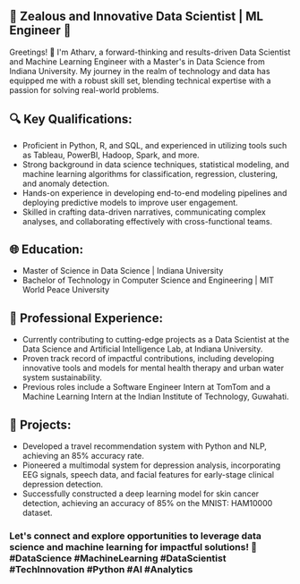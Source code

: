 ## 🚀 Zealous and Innovative Data Scientist | ML Engineer 🚀

Greetings! 👋 I'm Atharv, a forward-thinking and results-driven Data Scientist and Machine Learning Engineer with a Master's in Data Science from Indiana University. My journey in the realm of technology and data has equipped me with a robust skill set, blending technical expertise with a passion for solving real-world problems.

## 🔍 Key Qualifications:
 - Proficient in Python, R, and SQL, and experienced in utilizing tools such as Tableau, PowerBI, Hadoop, Spark, and more.
 - Strong background in data science techniques, statistical modeling, and machine learning algorithms for classification, regression, clustering, and anomaly detection.
 - Hands-on experience in developing end-to-end modeling pipelines and deploying predictive models to improve user engagement.
 - Skilled in crafting data-driven narratives, communicating complex analyses, and collaborating effectively with cross-functional teams.

## 🌐 Education:
 - Master of Science in Data Science | Indiana University
 - Bachelor of Technology in Computer Science and Engineering | MIT World Peace University

## 💼 Professional Experience:
 - Currently contributing to cutting-edge projects as a Data Scientist at the Data Science and Artificial Intelligence Lab, at Indiana University.
 - Proven track record of impactful contributions, including developing innovative tools and models for mental health therapy and urban water system sustainability.
 - Previous roles include a Software Engineer Intern at TomTom and a Machine Learning Intern at the Indian Institute of Technology, Guwahati.

## 🚀 Projects:
 - Developed a travel recommendation system with Python and NLP, achieving an 85% accuracy rate.
 - Pioneered a multimodal system for depression analysis, incorporating EEG signals, speech data, and facial features for early-stage clinical depression detection.
 - Successfully constructed a deep learning model for skin cancer detection, achieving an accuracy of 85% on the MNIST: HAM10000 dataset.

### Let's connect and explore opportunities to leverage data science and machine learning for impactful solutions! 🚀 #DataScience #MachineLearning #DataScientist #TechInnovation #Python #AI #Analytics
